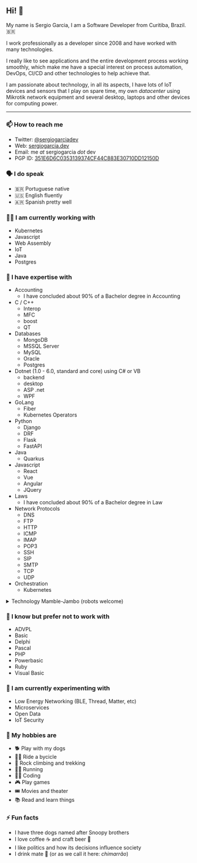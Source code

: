 ## Hi! 👋

My name is Sergio Garcia, I am a Software Developer from Curitiba, Brazil. 🇧🇷

I work professionally as a developer since 2008 and have worked with many technologies.

I really like to see applications and the entire development process working smoothly, which make me have a special interest on process automation, DevOps, CI/CD and other technologies to help achieve that.

I am passionate about technology, in all its aspects, I have lots of IoT devices and sensors that I play on spare time, my own _datacenter_ using Mikrotik network equipment and several desktop, laptops and other devices for computing power.

---

### 📫 How to reach me

- Twitter: [@sergiogarciadev](https://twitter.com/sergiogarciadev)
- Web: [sergiogarcia.dev](https://sergiogarcia.dev)
- Email: me _at_ sergiogarcia _dot_ dev
- PGP ID: [351E6D6C0353139374CF44C883E30710DD12150D](https://keys.openpgp.org/search?q=351E6D6C0353139374CF44C883E30710DD12150D)

### 🗣 I do speak

- 🇧🇷 Portuguese native
- 🇺🇸 English fluently
- 🇦🇷 Spanish pretty well

### 👷‍♂️ I am currently working with

- Kubernetes
- Javascript
- Web Assembly
- IoT
- Java
- Postgres

### 🏅 I have expertise with

- Accounting
  - I have concluded about 90% of a Bachelor degree in Accounting
- C / C++
  - Interop
  - MFC
  - boost
  - QT
- Databases
  - MongoDB
  - MSSQL Server
  - MySQL
  - Oracle
  - Postgres
- Dotnet (1.0 - 6.0, standard and core) using C# or VB
  - backend
  - desktop
  - ASP .net
  - WPF
- GoLang
  - Fiber
  - Kubernetes Operators
- Python
  - Django
  - DRF
  - Flask
  - FastAPI
- Java
  - Quarkus
- Javascript
  - React
  - Vue
  - Angular
  - JQuery
- Laws
  - I have concluded about 90% of a Bachelor degree in Law
- Network Protocols
  - DNS
  - FTP
  - HTTP
  - ICMP
  - IMAP
  - POP3
  - SSH
  - SIP
  - SMTP
  - TCP
  - UDP
- Orchestration
  - Kubernetes

<details>
  <summary>Technology Mamble-Jambo (robots welcome)</summary>
  <ul>
    <li>
    <ul>
      <li>API</li>
      <li>Authentication</li>
      <li>Authorization</li>
      <li>AWS</li>
      <li>BLE</li>
      <li>Cloud Computing</li>
      <li>Cluster Computing</li>
      <li>Crawler</li>
      <li>Distributed Computing</li>
      <li>Edge Computing</li>
      <li>Fido</li>
      <li>GIS</li>
      <li>GPS</li>
      <li>gRPC</li>
      <li>IoT</li>
      <li>LAN</li>
      <li>LoRa</li>
      <li>LoraWan</li>
      <li>Mapbox</li>
      <li>Matter</li>
      <li>Microservices</li>
      <li>Multi-processing</li>
      <li>Smart Home</li>
      <li>OTP</li>
      <li>OWASP</li>
      <li>RabbitMQ</li>
      <li>Redis</li>
      <li>RPC</li>
      <li>Thread</li>
      <li>Threads</li>
      <li>XML</li>
      <li>WAN</li>
      <li>Zigbee</li>
    </ul>
  </li>
  </ul>
</details>

### 🤦 I know but prefer not to work with

- ADVPL
- Basic
- Delphi
- Pascal
- PHP
- Powerbasic
- Ruby
- Visual Basic

### 🔬 I am currently experimenting with

- Low Energy Networking (BLE, Thread, Matter, etc)
- Microservices
- Open Data
- IoT Security

### 🎈 My hobbies are

- 🐕 Play with my dogs
- 🚴‍♂️ Ride a bycicle
- 🧗 Rock climbing and trekking
- 🏃‍♂️ Running
- 🧑‍💻 Coding
- 🎮 Play games
- 🎟 Movies and theater
- 📚 Read and learn things

### ⚡ Fun facts

- I have three dogs named after Snoopy brothers
- I love coffee ☕ and craft beer 🍺
- I like politics and how its decisions influence society
- I drink mate 🧉 (or as we call it here: _chimarrão_)
